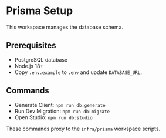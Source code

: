 # Prisma Setup

This workspace manages the database schema.

## Prerequisites
- PostgreSQL database
- Node.js 18+
- Copy `.env.example` to `.env` and update `DATABASE_URL`.

## Commands
- Generate Client: `npm run db:generate`
- Run Dev Migration: `npm run db:migrate`
- Open Studio: `npm run db:studio`

These commands proxy to the `infra/prisma` workspace scripts.
